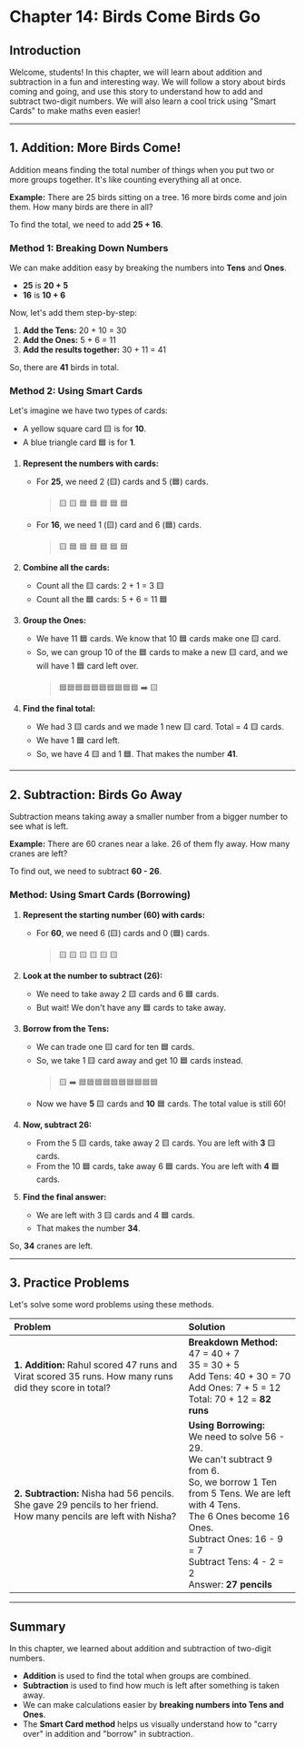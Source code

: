 # Chapter 14: Birds Come Birds Go

## Introduction

Welcome, students! In this chapter, we will learn about addition and subtraction in a fun and interesting way. We will follow a story about birds coming and going, and use this story to understand how to add and subtract two-digit numbers. We will also learn a cool trick using "Smart Cards" to make maths even easier!

---

## 1. Addition: More Birds Come!

Addition means finding the total number of things when you put two or more groups together. It's like counting everything all at once.

**Example:**
There are 25 birds sitting on a tree. 16 more birds come and join them. How many birds are there in all?

To find the total, we need to add **25 + 16**.

### Method 1: Breaking Down Numbers

We can make addition easy by breaking the numbers into **Tens** and **Ones**.

- **25** is **20 + 5**
- **16** is **10 + 6**

Now, let's add them step-by-step:

1.  **Add the Tens:** 20 + 10 = 30
2.  **Add the Ones:** 5 + 6 = 11
3.  **Add the results together:** 30 + 11 = 41

So, there are **41** birds in total.

### Method 2: Using Smart Cards

Let's imagine we have two types of cards:
- A yellow square card 🟨 is for **10**.
- A blue triangle card 🟦 is for **1**.

1.  **Represent the numbers with cards:**
    - For **25**, we need 2 (🟨) cards and 5 (🟦) cards.
      > 🟨 🟨 🟦 🟦 🟦 🟦 🟦
    - For **16**, we need 1 (🟨) card and 6 (🟦) cards.
      > 🟨 🟦 🟦 🟦 🟦 🟦 🟦

2.  **Combine all the cards:**
    - Count all the 🟨 cards: 2 + 1 = 3 🟨
    - Count all the 🟦 cards: 5 + 6 = 11 🟦

3.  **Group the Ones:**
    - We have 11 🟦 cards. We know that 10 🟦 cards make one 🟨 card.
    - So, we can group 10 of the 🟦 cards to make a new 🟨 card, and we will have 1 🟦 card left over.
      > 🟦🟦🟦🟦🟦🟦🟦🟦🟦🟦 ➡️ 🟨

4.  **Find the final total:**
    - We had 3 🟨 cards and we made 1 new 🟨 card. Total = 4 🟨 cards.
    - We have 1 🟦 card left.
    - So, we have 4 🟨 and 1 🟦. That makes the number **41**.

---

## 2. Subtraction: Birds Go Away

Subtraction means taking away a smaller number from a bigger number to see what is left.

**Example:**
There are 60 cranes near a lake. 26 of them fly away. How many cranes are left?

To find out, we need to subtract **60 - 26**.

### Method: Using Smart Cards (Borrowing)

1.  **Represent the starting number (60) with cards:**
    - For **60**, we need 6 (🟨) cards and 0 (🟦) cards.
      > 🟨 🟨 🟨 🟨 🟨 🟨

2.  **Look at the number to subtract (26):**
    - We need to take away 2 🟨 cards and 6 🟦 cards.
    - But wait! We don't have any 🟦 cards to take away.

3.  **Borrow from the Tens:**
    - We can trade one 🟨 card for ten 🟦 cards.
    - So, we take 1 🟨 card away and get 10 🟦 cards instead.
      > 🟨 ➡️ 🟦🟦🟦🟦🟦🟦🟦🟦🟦🟦
    - Now we have **5** 🟨 cards and **10** 🟦 cards. The total value is still 60!

4.  **Now, subtract 26:**
    - From the 5 🟨 cards, take away 2 🟨 cards. You are left with **3** 🟨 cards.
    - From the 10 🟦 cards, take away 6 🟦 cards. You are left with **4** 🟦 cards.

5.  **Find the final answer:**
    - We are left with 3 🟨 cards and 4 🟦 cards.
    - That makes the number **34**.

So, **34** cranes are left.

---

## 3. Practice Problems

Let's solve some word problems using these methods.

| Problem | Solution |
| :--- | :--- |
| **1. Addition:** Rahul scored 47 runs and Virat scored 35 runs. How many runs did they score in total? | **Breakdown Method:**<br>47 = 40 + 7<br>35 = 30 + 5<br>Add Tens: 40 + 30 = 70<br>Add Ones: 7 + 5 = 12<br>Total: 70 + 12 = **82 runs** |
| **2. Subtraction:** Nisha had 56 pencils. She gave 29 pencils to her friend. How many pencils are left with Nisha? | **Using Borrowing:**<br>We need to solve 56 - 29.<br>We can't subtract 9 from 6.<br>So, we borrow 1 Ten from 5 Tens. We are left with 4 Tens.<br>The 6 Ones become 16 Ones.<br>Subtract Ones: 16 - 9 = 7<br>Subtract Tens: 4 - 2 = 2<br>Answer: **27 pencils** |

---

## Summary

In this chapter, we learned about addition and subtraction of two-digit numbers.

-   **Addition** is used to find the total when groups are combined.
-   **Subtraction** is used to find how much is left after something is taken away.
-   We can make calculations easier by **breaking numbers into Tens and Ones**.
-   The **Smart Card method** helps us visually understand how to "carry over" in addition and "borrow" in subtraction.